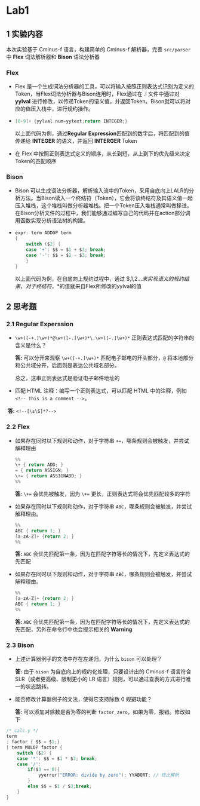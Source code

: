 # Lab1

## 1 实验内容

本次实验基于 Cminus-f 语言，构建简单的 Cminus-f 解析器，完善 `src/parser` 中 **Flex** 词法解析器和 **Bison** 语法分析器

### Flex

- Flex 是一个生成词法分析器的工具，可以将输入按照正则表达式识别为定义的Token，当Flex词法分析器与Bison连用时，Flex通过在 .l 文件中通过对 **yylval** 进行修改，以传递Token的语义值，并返回Token。Bison就可以将对应的值压入栈中，进行规约操作。

- ```c++
  [0-9]+ {yylval.num=yytext;return INTEGER;}
  ```
	
  以上面代码为例，通过**Regular Expression**匹配到的数字后，将匹配到的值传递给 **INTEGER** 的语义，并返回 **INTERGER** Token

- 在 Flex 中按照正则表达式定义的顺序，从长到短，从上到下的优先级来决定Token的匹配顺序

### Bison

- Bison 可以生成语法分析器，解析输入流中的Token，采用自底向上LALR的分析方法。当Bison读入一个终结符（Token），它会将该终结符及其语义值一起压入堆栈，这个堆栈叫做分析器堆栈。把一个Token压入堆栈通常叫做移进。在Bison分析文件的过程中，我们能够通过编写自己的代码并在action部分调用函数实现分析语法树的构建。

- ```c
  expr: term ADDOP term
  {
      switch ($2) {
      case '+': $$ = $1 + $3; break;
      case '-': $$ = $1 - $3; break;
      }
  }
  ```

  以上面代码为例，在自底向上规约过程中，通过 $$,$1,$2...来实现语义的规约结果，对于终结符，$*的值就来自Flex所修改的yylval的值

## 2 思考题

### 2.1 Regular Experssion

- `\w+([-+.]\w+)*@\w+([-.]\w+)*\.\w+([-.]\w+)*` 正则表达式匹配的字符串的含义是什么？

  **答:** 可以分开来观察 `\w+([-+.]\w+)*` 匹配电子邮电的开头部分，`@` 将本地部分和公共域分开，后面则是表达公共域名部分。

  总之，这串正则表达式是验证电子邮件地址的

- 匹配 HTML 注释：编写一个正则表达式，可以匹配 HTML 中的注释，例如 `<!-- This is a comment -->`。

​	**答:** `<!--[\s\S]*?-->`

### 2.2 Flex

- 如果存在同时以下规则和动作，对于字符串 `+=`，哪条规则会被触发，并尝试解释理由

  ```c
  %%
  \+ { return ADD; }
  = { return ASSIGN; }
  \+= { return ASSIGNADD; }
  %%
  ```

  **答:** `\+=` 会优先被触发，因为 `\+=` 更长，正则表达式将会优先匹配较多的字符

- 如果存在同时以下规则和动作，对于字符串 `ABC`，哪条规则会被触发，并尝试解释理由。

  ```c
  %%
  ABC { return 1; }
  [a-zA-Z]+ {return 2; }
  %%
  ```

  **答:** `ABC` 会优先匹配第一条，因为在匹配字符等长的情况下，先定义表达式的先匹配

- 如果存在同时以下规则和动作，对于字符串 `ABC`，哪条规则会被触发，并尝试解释理由。

  ```c
  %%
  [a-zA-Z]+ {return 2; }
  ABC { return 1; }
  %%
  ```

  **答:**  `ABC` 会优先匹配第一条，因为在匹配字符等长的情况下，先定义表达式的先匹配，另外在命令行中也会提示相关的 **Warning**
  

### 2.3 Bison

- 上述计算器例子的文法中存在左递归，为什么 `bison` 可以处理？

  **答:** 由于 `bison` 为自底向上的规约化处理，只要设计出的 Cminus-f 语言符合 SLR（或者更高级、限制更小的 LR 语言）规则，可以通过查表的方式进行唯一的状态跳转。

- 能否修改计算器例子的文法，使得它支持除数 0 规避功能？

  **答:** 可以添加对除数是否为零的判断 `factor_zero`，如果为零，报错。修改如下	

```c
/* calc.y */
term
: factor { $$ = $1;}
| term MULOP factor {
    switch ($2) {
    case '*': $$ = $1 * $3; break;
    case '/': 
        if($3 == 0){
            yyerror("ERROR: divide by zero"); YYABORT; // 终止解析
        }
        else $$ = $1 / $3;break; 
    }
}
```

